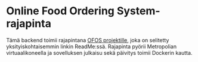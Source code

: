 # **Online Food Ordering System-rajapinta**

Tämä backend toimii rajapintana [OFOS projektille](https://github.com/mikktur/OFOS-Frontend), joka on selitetty yksityiskohtaisemmin linkin ReadMe:ssä. Rajapinta pyörii Metropolian virtuaalikoneella ja sovelluksen julkaisu sekä päivitys toimii Dockerin kautta. 
